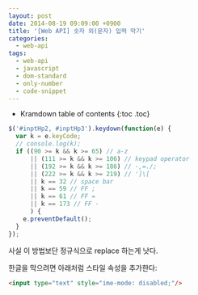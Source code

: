 ```yaml
---
layout: post
date: 2014-08-19 09:09:00 +0900
title: '[Web API] 숫자 외(문자) 입력 막기'
categories:
  - web-api
tags:
  - web-api
  - javascript
  - dom-standard
  - only-number
  - code-snippet
---
```


* Kramdown table of contents
{:toc .toc}


```js
$('#inptHp2, #inptHp3').keydown(function(e) {
  var k = e.keyCode;
  // console.log(k);
  if ((90 >= k && k >= 65) // a-z
      || (111 >= k && k >= 106) // keypad operator
      || (192 >= k && k >= 186) // -,=./;
      || (222 >= k && k >= 219) // ']\[
      || k == 32 // space bar
      || k == 59 // FF ;
      || k == 61 // FF =
      || k == 173 // FF -
      ) {
    e.preventDefault();
  }
});
```

사실 이 방법보단 정규식으로 replace 하는게 낫다.

한글을 막으려면 아래처럼 스타일 속성을 추가한다:

```html
<input type="text" style="ime-mode: disabled;"/>
```
